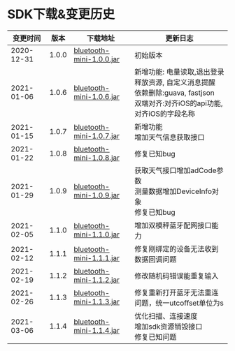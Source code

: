 <a name="too6o"></a>
# SDK下载&变更历史



| 变更时间 | 版本 | 下载地址 | 更新日志 |
| --- | --- | --- | --- |
| 2020-12-31 | 1.0.0 | [bluetooth-mini-1.0.0.jar](https://github.com/leshiguang/maven-repository/packages/575505) | 初始版本 |
| 2021-01-06 | 1.0.6 | [bluetooth-mini-1.0.6.jar](https://github.com/leshiguang/maven-repository/packages/575505) | 新增功能: 电量读取,退出登录释放资源, 自定义消息提醒<br />依赖删除:guava, fastjson<br />双端对齐:对齐iOS的api功能, 对齐iOS的字段名称 |
| 2021-01-15 | 1.0.7 | [bluetooth-mini-1.0.7.jar](https://github.com/leshiguang/maven-repository/packages/575505) | 新增功能<br />增加天气信息获取接口 |
| 2021-01-22 | 1.0.8 | [bluetooth-mini-1.0.8.jar](https://github.com/leshiguang/maven-repository/packages/575505) | 修复已知bug |
| 2021-01-29 | 1.0.9 | [bluetooth-mini-1.0.9.jar](https://github.com/leshiguang/maven-repository/packages/575505) | 获取天气接口增加adCode参数<br />测量数据增加DeviceInfo对象<br />修复已知bug |
| 2021-02-05 | 1.1.0 | [bluetooth-mini-1.1.0.jar](https://github.com/leshiguang/maven-repository/packages/575505) | 增加双模秤蓝牙配网接口能力 |
| 2021-02-12 | 1.1.1 | [bluetooth-mini-1.1.1.jar](https://github.com/leshiguang/maven-repository/packages/575505) | 修复刚绑定的设备无法收到数据回调问题 |
| 2021-02-19 | 1.1.2 | [bluetooth-mini-1.1.2.jar](https://github.com/leshiguang/maven-repository/packages/575505) | 修改随机码错误能重复输入 |
| 2021-02-26 | 1.1.3 | [bluetooth-mini-1.1.3.jar](https://github.com/leshiguang/maven-repository/packages/575505) | 修复重新打开蓝牙无法重连问题，统一utcoffset单位为s |
| 2021-03-06 | 1.1.4 | [bluetooth-mini-1.1.4.jar](https://github.com/leshiguang/maven-repository/packages/575505) | 优化扫描、连接速度<br />增加sdk资源销毁接口<br />修复已知问题 |


